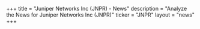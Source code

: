 +++
title = "Juniper Networks Inc (JNPR) - News"
description = "Analyze the News for Juniper Networks Inc (JNPR)"
ticker = "JNPR"
layout = "news"
+++

